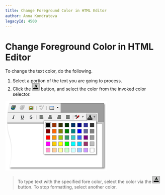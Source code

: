 ```yaml
---
title: Change Foreground Color in HTML Editor
author: Anna Kondratova
legacyId: 4500
---
```

# Change Foreground Color in HTML Editor
To change the text color, do the following.
1. Select a portion of the text you are going to process.
2. Click the ![ASPxHtmlEditor-Buttons-ForeGround](../../../images/img7421.png) button, and select the color from the invoked color selector.

![ASPxHtmlEditor-WorkingWithText-ForeGroundDialog](../../../images/img7424.png)

> To type text with the specified fore color, select the color via the ![ASPxHtmlEditor-Buttons-ForeGround](../../../images/img7421.png) button. To stop formatting, select another color.